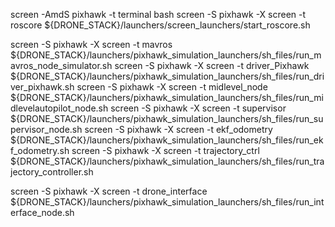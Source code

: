 screen -AmdS pixhawk -t terminal bash
screen -S  pixhawk -X screen -t roscore          ${DRONE_STACK}/launchers/screen_launchers/start_roscore.sh

screen -S  pixhawk -X screen -t mavros           ${DRONE_STACK}/launchers/pixhawk_simulation_launchers/sh_files/run_mavros_node_simulator.sh
screen -S  pixhawk -X screen -t driver_Pixhawk   ${DRONE_STACK}/launchers/pixhawk_simulation_launchers/sh_files/run_driver_pixhawk.sh
screen -S  pixhawk -X screen -t midlevel_node    ${DRONE_STACK}/launchers/pixhawk_simulation_launchers/sh_files/run_midlevelautopilot_node.sh
screen -S  pixhawk -X screen -t supervisor       ${DRONE_STACK}/launchers/pixhawk_simulation_launchers/sh_files/run_supervisor_node.sh
screen -S  pixhawk -X screen -t ekf_odometry     ${DRONE_STACK}/launchers/pixhawk_simulation_launchers/sh_files/run_ekf_odometry.sh
screen -S  pixhawk -X screen -t trajectory_ctrl  ${DRONE_STACK}/launchers/pixhawk_simulation_launchers/sh_files/run_trajectory_controller.sh

screen -S  pixhawk -X screen -t drone_interface  ${DRONE_STACK}/launchers/pixhawk_simulation_launchers/sh_files/run_interface_node.sh
